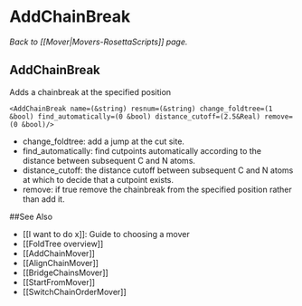 # AddChainBreak
*Back to [[Mover|Movers-RosettaScripts]] page.*
## AddChainBreak

Adds a chainbreak at the specified position

```
<AddChainBreak name=(&string) resnum=(&string) change_foldtree=(1 &bool) find_automatically=(0 &bool) distance_cutoff=(2.5&Real) remove=(0 &bool)/>
```

-   change\_foldtree: add a jump at the cut site.
-   find\_automatically: find cutpoints automatically according to the distance between subsequent C and N atoms.
-   distance\_cutoff: the distance cutoff between subsequent C and N atoms at which to decide that a cutpoint exists.
-   remove: if true remove the chainbreak from the specified position rather than add it.


##See Also

* [[I want to do x]]: Guide to choosing a mover
* [[FoldTree overview]]
* [[AddChainMover]]
* [[AlignChainMover]]
* [[BridgeChainsMover]]
* [[StartFromMover]]
* [[SwitchChainOrderMover]]
